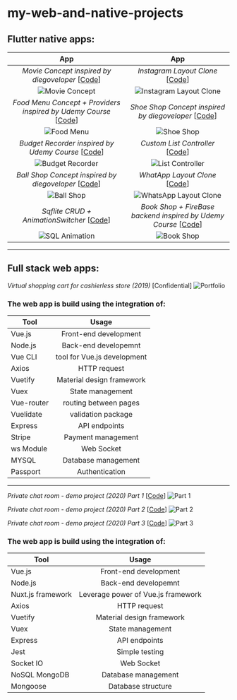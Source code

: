 # my-web-and-native-projects
<!-- ## Some projects I have completed in the past. -->

## **Flutter native apps:**

App | App
:-----:|:-----:
*Movie Concept inspired by diegoveloper* [[Code](experiment/lib/movie_concept)] | *Instagram Layout Clone* [[Code](experiment/lib/instagram_clone)]
![Movie Concept](assets/movie_concept.gif) | ![Instagram Layout Clone](assets/instagram_layout_clone.gif)
*Food Menu Concept + Providers inspired by Udemy Course* [[Code](food_menu)]  | *Shoe Shop Concept inspired by diegoveloper* [[Code](experiment/lib/shoe_shop)]
![Food Menu](assets/food_menu.gif) | ![Shoe Shop](assets/shoe_shop.gif)
*Budget Recorder inspired by Udemy Course* [[Code](expense_recorder)] | *Custom List Controller* [[Code](experiment/lib/list_controller)]
![Budget Recorder](assets/budget_record.gif) | ![List Controller](assets/list_controller.gif)
*Ball Shop Concept inspired by diegoveloper* [[Code](experiment/lib/ball_shop)] | *WhatApp Layout Clone* [[Code](experiment/lib/whatsapp_clone)]
![Ball Shop](assets/ball_shop.gif) | ![WhatsApp Layout Clone](assets/whatsapp_layout_clone.gif)
*Sqflite CRUD + AnimationSwitcher* [[Code](experiment/lib/sqflite_crud)] | *Book Shop + FireBase backend inspired by Udemy Course* [[Code](shop_concept)]
![SQL Animation](assets/sql_animation.gif) | ![Book Shop](assets/book_shop.gif)


---

## **Full stack web apps:**
*Virtual shopping cart for cashierless store (2019)* [Confidential]
![Portfolio](assets/Portfolio.png)

### The web app is build using the integration of:
Tool | Usage
------|:-----:
Vue.js | Front-end development
Node.js | Back-end developemnt
Vue CLI | tool for Vue.js development
Axios | HTTP request
Vuetify | Material design framework
Vuex | State management
Vue-router | routing between pages
Vuelidate | validation package
Express | API endpoints
Stripe | Payment management
ws Module | Web Socket
MYSQL | Database management
Passport | Authentication

 *** 

*Private chat room - demo project (2020) Part 1* [[Code](https://github.com/kevinnhansenn/TRYSOCKET)]
![Part 1](assets/part1.gif)

*Private chat room - demo project (2020) Part 2* [[Code](https://github.com/kevinnhansenn/TRYSOCKET)]
![Part 2](assets/part2.gif)

*Private chat room - demo project (2020) Part 3* [[Code](https://github.com/kevinnhansenn/TRYSOCKET)]
![Part 3](assets/part3.gif)

### The web app is build using the integration of:
Tool | Usage
------|:-----:
Vue.js | Front-end development
Node.js | Back-end developemnt
Nuxt.js framework | Leverage power of Vue.js framework
Axios | HTTP request
Vuetify | Material design framework
Vuex | State management
Express | API endpoints
Jest | Simple testing
Socket IO | Web Socket
NoSQL MongoDB | Database management
Mongoose | Database structure
